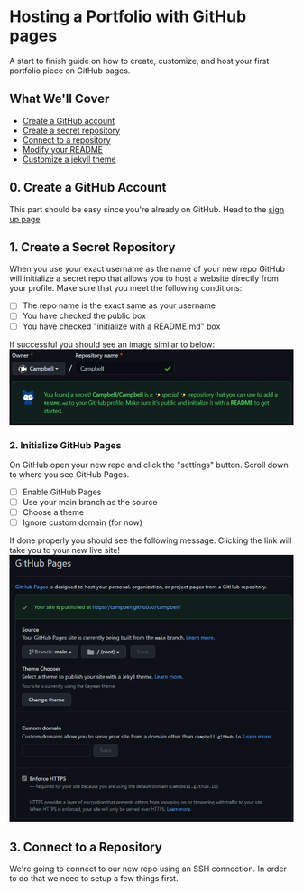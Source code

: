 # Hosting a Portfolio with GitHub pages
A start to finish guide on how to create, customize, and host your first portfolio piece on GitHub pages.

## What We'll Cover
- [Create a GitHub account](#create-a-github-account)
- [Create a secret repository](#create-a-secret-repository)
- [Connect to a repository](#connect-to-a-repository)
- [Modify your README](#github)
- [Customize a jekyll theme](#github)

## 0. Create a GitHub Account
This part should be easy since you're already on GitHub. Head to the [sign up page](https://github.com/join)

## 1. Create a Secret Repository
When you use your exact username as the name of your new repo GitHub  will initialize a secret repo that allows you to host a website directly from your profile. Make sure that you meet the following conditions:
- [ ] The repo name is the exact same as your username
- [ ] You have checked the public box
- [ ] You have checked "initialize with a README.md" box

If successful you should see an image similar to below:
![secret repo](images/secret-repo.png)

### 2. Initialize GitHub Pages
On GitHub open your new repo and click the "settings" button. Scroll down to where you see GitHub Pages.
- [ ] Enable GitHub Pages
- [ ] Use your main branch as the source
- [ ] Choose a theme
- [ ] Ignore custom domain (for now)

If done properly you should see the following message. Clicking the link will take you to your new live site!
![enable github pages](images/enable-github-pages.png)

## 3. Connect to a Repository
We're going to connect to our new repo using an SSH connection. In order to do that we need to setup a few things first.
